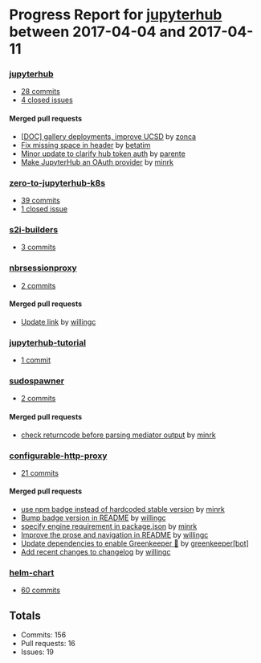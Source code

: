 # Progress Report for [jupyterhub](https://github.com/jupyterhub) between 2017-04-04 and 2017-04-11

### [jupyterhub](https://github.com/jupyterhub/jupyterhub)
-  [28 commits](https://github.com/jupyterhub/jupyterhub/compare/master@%7B1491289200%7D...master@%7B1491894000%7D)
-  [4 closed issues](https://github.com/jupyterhub/jupyterhub/issues?utf8=%E2%9C%93&q=is%3Aissue%20closed%3A2017-04-04..2017-04-11)

#### Merged pull requests
- [[DOC] gallery deployments, improve UCSD](https://github.com/jupyterhub/jupyterhub/pull/1068) by [zonca](https://github.com/zonca)
- [Fix missing space in header](https://github.com/jupyterhub/jupyterhub/pull/1062) by [betatim](https://github.com/betatim)
- [Minor update to clarify hub token auth](https://github.com/jupyterhub/jupyterhub/pull/1054) by [parente](https://github.com/parente)
- [Make JupyterHub an OAuth provider](https://github.com/jupyterhub/jupyterhub/pull/938) by [minrk](https://github.com/minrk)

### [zero-to-jupyterhub-k8s](https://github.com/jupyterhub/zero-to-jupyterhub-k8s)
-  [39 commits](https://github.com/jupyterhub/zero-to-jupyterhub-k8s/compare/master@%7B1491289200%7D...master@%7B1491894000%7D)
-  [1 closed issue](https://github.com/jupyterhub/zero-to-jupyterhub-k8s/issues?utf8=%E2%9C%93&q=is%3Aissue%20closed%3A2017-04-04..2017-04-11)

### [s2i-builders](https://github.com/jupyterhub/s2i-builders)
-  [3 commits](https://github.com/jupyterhub/s2i-builders/compare/master@%7B1491289200%7D...master@%7B1491894000%7D)

### [nbrsessionproxy](https://github.com/jupyterhub/nbrsessionproxy)
-  [2 commits](https://github.com/jupyterhub/nbrsessionproxy/compare/master@%7B1491289200%7D...master@%7B1491894000%7D)

#### Merged pull requests
- [Update link](https://github.com/jupyterhub/nbrsessionproxy/pull/3) by [willingc](https://github.com/willingc)

### [jupyterhub-tutorial](https://github.com/jupyterhub/jupyterhub-tutorial)
-  [1 commit](https://github.com/jupyterhub/jupyterhub-tutorial/compare/master@%7B1491289200%7D...master@%7B1491894000%7D)

### [sudospawner](https://github.com/jupyterhub/sudospawner)
-  [2 commits](https://github.com/jupyterhub/sudospawner/compare/master@%7B1491289200%7D...master@%7B1491894000%7D)

#### Merged pull requests
- [check returncode before parsing mediator output](https://github.com/jupyterhub/sudospawner/pull/31) by [minrk](https://github.com/minrk)

### [configurable-http-proxy](https://github.com/jupyterhub/configurable-http-proxy)
-  [21 commits](https://github.com/jupyterhub/configurable-http-proxy/compare/master@%7B1491289200%7D...master@%7B1491894000%7D)

#### Merged pull requests
- [use npm badge instead of hardcoded stable version](https://github.com/jupyterhub/configurable-http-proxy/pull/100) by [minrk](https://github.com/minrk)
- [Bump badge version in README](https://github.com/jupyterhub/configurable-http-proxy/pull/99) by [willingc](https://github.com/willingc)
- [specify engine requirement in package.json](https://github.com/jupyterhub/configurable-http-proxy/pull/98) by [minrk](https://github.com/minrk)
- [Improve the prose and navigation in README](https://github.com/jupyterhub/configurable-http-proxy/pull/97) by [willingc](https://github.com/willingc)
- [Update dependencies to enable Greenkeeper 🌴](https://github.com/jupyterhub/configurable-http-proxy/pull/96) by [greenkeeper[bot]](https://github.com/integration/greenkeeper)
- [Add recent changes to changelog](https://github.com/jupyterhub/configurable-http-proxy/pull/95) by [willingc](https://github.com/willingc)

### [helm-chart](https://github.com/jupyterhub/helm-chart)
-  [60 commits](https://github.com/jupyterhub/helm-chart/compare/master@%7B1491289200%7D...master@%7B1491894000%7D)

## Totals
- Commits: 156
- Pull requests: 16
- Issues: 19
